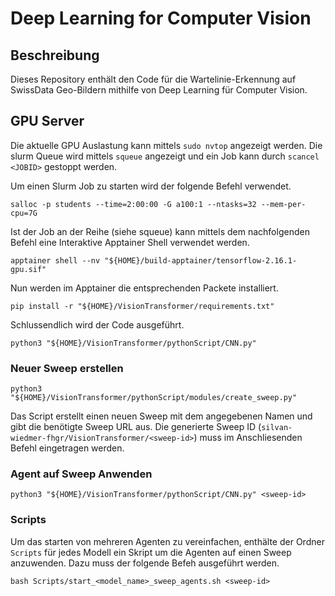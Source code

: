 # Deep Learning for Computer Vision

## Beschreibung
Dieses Repository enthält den Code für die Wartelinie-Erkennung auf SwissData Geo-Bildern mithilfe von Deep Learning für Computer Vision.

## GPU Server

Die aktuelle GPU Auslastung kann mittels `sudo nvtop` angezeigt werden. Die slurm Queue wird mittels `squeue` angezeigt und ein Job kann durch `scancel <JOBID>` gestoppt werden.

Um einen Slurm Job zu starten wird der folgende Befehl verwendet.

```shell
salloc -p students --time=2:00:00 -G a100:1 --ntasks=32 --mem-per-cpu=7G
```

Ist der Job an der Reihe (siehe squeue) kann mittels dem nachfolgenden Befehl eine Interaktive Apptainer Shell verwendet werden.

```shell
apptainer shell --nv "${HOME}/build-apptainer/tensorflow-2.16.1-gpu.sif"
```

Nun werden im Apptainer die entsprechenden Packete installiert.

```shell
pip install -r "${HOME}/VisionTransformer/requirements.txt"
```

Schlussendlich wird der Code ausgeführt.

```shell
python3 "${HOME}/VisionTransformer/pythonScript/CNN.py"
```

### Neuer Sweep erstellen

```shell
python3 "${HOME}/VisionTransformer/pythonScript/modules/create_sweep.py"
```

Das Script erstellt einen neuen Sweep mit dem angegebenen Namen und gibt die benötigte Sweep URL aus. Die generierte Sweep ID (`silvan-wiedmer-fhgr/VisionTransformer/<sweep-id>`) muss im Anschliesenden Befehl eingetragen werden.

### Agent auf Sweep Anwenden

```shell
python3 "${HOME}/VisionTransformer/pythonScript/CNN.py" <sweep-id>
```

### Scripts

Um das starten von mehreren Agenten zu vereinfachen, enthälte der Ordner `Scripts` für jedes Modell ein Skript um die Agenten auf einen Sweep anzuwenden. Dazu muss der folgende Befeh ausgeführt werden.

```shell
bash Scripts/start_<model_name>_sweep_agents.sh <sweep-id>
```